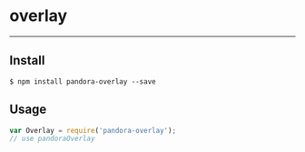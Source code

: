# overlay
---



## Install

```
$ npm install pandora-overlay --save
```

## Usage

```js
var Overlay = require('pandora-overlay');
// use pandoraOverlay
```
